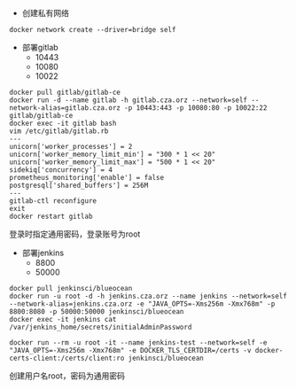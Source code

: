 * 创建私有网络
```shell script
docker network create --driver=bridge self
```
* 部署gitlab  
    * 10443
    * 10080
    * 10022
```shell script
docker pull gitlab/gitlab-ce
docker run -d --name gitlab -h gitlab.cza.orz --network=self --network-alias=gitlab.cza.orz -p 10443:443 -p 10080:80 -p 10022:22 gitlab/gitlab-ce
docker exec -it gitlab bash
vim /etc/gitlab/gitlab.rb
---
unicorn['worker_processes'] = 2
unicorn['worker_memory_limit_min'] = "300 * 1 << 20"
unicorn['worker_memory_limit_max'] = "500 * 1 << 20"
sidekiq['concurrency'] = 4
prometheus_monitoring['enable'] = false
postgresql['shared_buffers'] = 256M
---
gitlab-ctl reconfigure
exit
docker restart gitlab
```
登录时指定通用密码，登录账号为root

* 部署jenkins
    * 8800
    * 50000
```shell script
docker pull jenkinsci/blueocean
docker run -u root -d -h jenkins.cza.orz --name jenkins --network=self --network-alias=jenkins.cza.orz -e "JAVA_OPTS=-Xms256m -Xmx768m" -p 8800:8080 -p 50000:50000 jenkinsci/blueocean
docker exec -it jenkins cat /var/jenkins_home/secrets/initialAdminPassword

docker run --rm -u root -it --name jenkins-test --network=self -e "JAVA_OPTS=-Xms256m -Xmx768m" -e DOCKER_TLS_CERTDIR=/certs -v docker-certs-client:/certs/client:ro jenkinsci/blueocean
``` 
创建用户名root，密码为通用密码